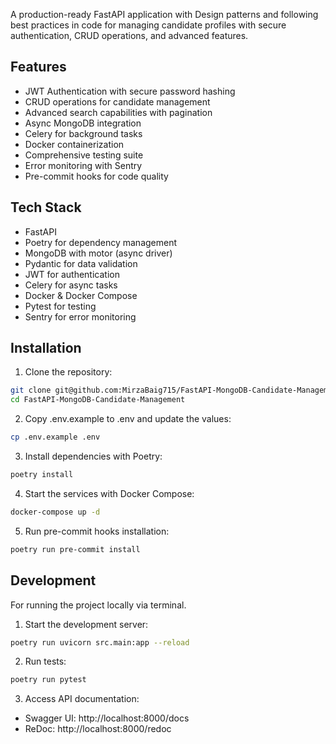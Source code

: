 A production-ready FastAPI application with Design patterns and following best practices in code for managing candidate profiles with secure authentication, CRUD operations, and advanced features.

## Features

- JWT Authentication with secure password hashing
- CRUD operations for candidate management
- Advanced search capabilities with pagination
- Async MongoDB integration
- Celery for background tasks
- Docker containerization
- Comprehensive testing suite
- Error monitoring with Sentry
- Pre-commit hooks for code quality

## Tech Stack

- FastAPI
- Poetry for dependency management
- MongoDB with motor (async driver)
- Pydantic for data validation
- JWT for authentication
- Celery for async tasks
- Docker & Docker Compose
- Pytest for testing
- Sentry for error monitoring

## Installation

1. Clone the repository:
```bash
git clone git@github.com:MirzaBaig715/FastAPI-MongoDB-Candidate-Management.git
cd FastAPI-MongoDB-Candidate-Management
```

2. Copy .env.example to .env and update the values:
```bash
cp .env.example .env
```

3. Install dependencies with Poetry:
```bash
poetry install
```

4. Start the services with Docker Compose:
```bash
docker-compose up -d
```

5. Run pre-commit hooks installation:
```bash
poetry run pre-commit install
```

## Development

For running the project locally via terminal.
1. Start the development server:
```bash
poetry run uvicorn src.main:app --reload
```

2. Run tests:
```bash
poetry run pytest
```

3. Access API documentation:
- Swagger UI: http://localhost:8000/docs
- ReDoc: http://localhost:8000/redoc